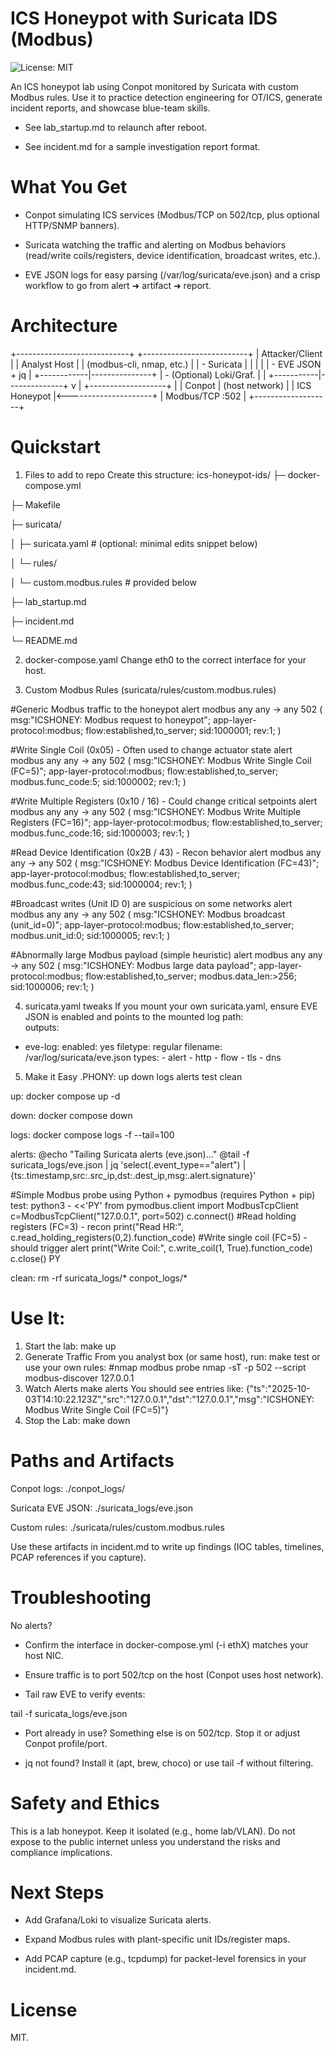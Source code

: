 # ICS Honeypot with Suricata IDS (Modbus)
![License: MIT](https://img.shields.io/badge/License-MIT-yellow.svg)


An ICS honeypot lab using Conpot monitored by Suricata with custom Modbus rules.
Use it to practice detection engineering for OT/ICS, generate incident reports, and showcase blue-team skills.

* See lab_startup.md to relaunch after reboot.

* See incident.md for a sample investigation report format.

# What You Get

* Conpot simulating ICS services (Modbus/TCP on 502/tcp, plus optional HTTP/SNMP banners).

* Suricata watching the traffic and alerting on Modbus behaviors (read/write coils/registers, device identification, broadcast writes, etc.).

* EVE JSON logs for easy parsing (/var/log/suricata/eve.json) and a crisp workflow to go from alert ➜ artifact ➜ report.

# Architecture

+----------------------------+         +--------------------------+
|        Attacker/Client     |         |        Analyst Host      |
| (modbus-cli, nmap, etc.)   |         |  - Suricata              |
|            |               |         |  - EVE JSON + jq         |
+------------|---------------+         |  - (Optional) Loki/Graf. |
             |                         +-----------|--------------+
             v                                     |
        +-------------------+                      |
        |      Conpot       |  (host network)      |
        |  ICS Honeypot     |<---------------------+
        |  Modbus/TCP :502  |
        +-------------------+

# Quickstart

1) Files to add to repo
Create this structure:
ics-honeypot-ids/
├─ docker-compose.yml

├─ Makefile

├─ suricata/

│  ├─ suricata.yaml            # (optional: minimal edits snippet below)

│  └─ rules/

│     └─ custom.modbus.rules   # provided below

├─ lab_startup.md

├─ incident.md

└─ README.md

2) docker-compose.yaml
Change eth0 to the correct interface for your host.

3) Custom Modbus Rules (suricata/rules/custom.modbus.rules)

#Generic Modbus traffic to the honeypot
alert modbus any any -> any 502 (
  msg:"ICSHONEY: Modbus request to honeypot";
  app-layer-protocol:modbus;
  flow:established,to_server;
  sid:1000001; rev:1;
)

#Write Single Coil (0x05) - Often used to change actuator state
alert modbus any any -> any 502 (
  msg:"ICSHONEY: Modbus Write Single Coil (FC=5)";
  app-layer-protocol:modbus;
  flow:established,to_server;
  modbus.func_code:5;
  sid:1000002; rev:1;
)

#Write Multiple Registers (0x10 / 16) - Could change critical setpoints
alert modbus any any -> any 502 (
  msg:"ICSHONEY: Modbus Write Multiple Registers (FC=16)";
  app-layer-protocol:modbus;
  flow:established,to_server;
  modbus.func_code:16;
  sid:1000003; rev:1;
)

#Read Device Identification (0x2B / 43) - Recon behavior
alert modbus any any -> any 502 (
  msg:"ICSHONEY: Modbus Device Identification (FC=43)";
  app-layer-protocol:modbus;
  flow:established,to_server;
  modbus.func_code:43;
  sid:1000004; rev:1;
)

#Broadcast writes (Unit ID 0) are suspicious on some networks
alert modbus any any -> any 502 (
  msg:"ICSHONEY: Modbus broadcast (unit_id=0)";
  app-layer-protocol:modbus;
  flow:established,to_server;
  modbus.unit_id:0;
  sid:1000005; rev:1;
)

#Abnormally large Modbus payload (simple heuristic)
alert modbus any any -> any 502 (
  msg:"ICSHONEY: Modbus large data payload";
  app-layer-protocol:modbus;
  flow:established,to_server;
  modbus.data_len:>256;
  sid:1000006; rev:1;
)

4. suricata.yaml tweaks
If you mount your own suricata.yaml, ensure EVE JSON is enabled and points to the mounted log path:\
outputs:
  - eve-log:
      enabled: yes
      filetype: regular
      filename: /var/log/suricata/eve.json
      types:
        - alert
        - http
        - flow
        - tls
        - dns
5. Make it Easy
.PHONY: up down logs alerts test clean

up:
	docker compose up -d

down:
	docker compose down

logs:
	docker compose logs -f --tail=100

alerts:
	@echo "Tailing Suricata alerts (eve.json)..."
	@tail -f suricata_logs/eve.json | jq 'select(.event_type=="alert") | {ts:.timestamp,src:.src_ip,dst:.dest_ip,msg:.alert.signature}'

#Simple Modbus probe using Python + pymodbus (requires Python + pip)
test:
	python3 - <<'PY'
from pymodbus.client import ModbusTcpClient
c=ModbusTcpClient("127.0.0.1", port=502)
c.connect()
#Read holding registers (FC=3) - recon
print("Read HR:", c.read_holding_registers(0,2).function_code)
#Write single coil (FC=5) - should trigger alert
print("Write Coil:", c.write_coil(1, True).function_code)
c.close()
PY

clean:
	rm -rf suricata_logs/* conpot_logs/*

# Use It:
1. Start the lab:
make up
2. Generate Traffic
From you analyst box (or same host), run:
make test
or use your own rules:
#nmap modbus probe
nmap -sT -p 502 --script modbus-discover 127.0.0.1
3. Watch Alerts
make alerts
You should see entries like:
{"ts":"2025-10-03T14:10:22.123Z","src":"127.0.0.1","dst":"127.0.0.1","msg":"ICSHONEY: Modbus Write Single Coil (FC=5)"}
4. Stop the Lab:
make down

# Paths and Artifacts
Conpot logs: ./conpot_logs/

Suricata EVE JSON: ./suricata_logs/eve.json

Custom rules: ./suricata/rules/custom.modbus.rules

Use these artifacts in incident.md to write up findings (IOC tables, timelines, PCAP references if you capture).

# Troubleshooting
No alerts?

* Confirm the interface in docker-compose.yml (-i ethX) matches your host NIC.

* Ensure traffic is to port 502/tcp on the host (Conpot uses host network).

* Tail raw EVE to verify events:

tail -f suricata_logs/eve.json


* Port already in use? Something else is on 502/tcp. Stop it or adjust Conpot profile/port.

* jq not found? Install it (apt, brew, choco) or use tail -f without filtering.

# Safety and Ethics
This is a lab honeypot. Keep it isolated (e.g., home lab/VLAN).
Do not expose to the public internet unless you understand the risks and compliance implications.

# Next Steps
* Add Grafana/Loki to visualize Suricata alerts.

* Expand Modbus rules with plant-specific unit IDs/register maps.

* Add PCAP capture (e.g., tcpdump) for packet-level forensics in your incident.md.

# License
MIT.



